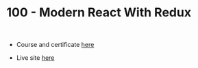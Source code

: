 # 100 - Modern React With Redux

<br>

* Course and certificate [here](https://www.udemy.com/certificate/UC-YIR26MYK/)

* Live site [here](http://http://localhost/100_Modern_React_With_Redux/)
